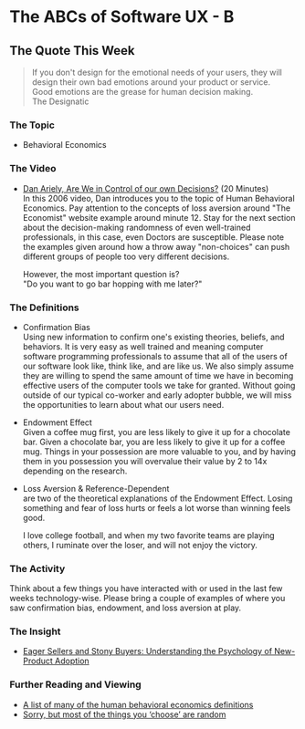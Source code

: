 # The ABCs of Software UX - B

## The Quote This Week
> If you don't design for the emotional needs of your users, they will design their own bad emotions around your product or service.  
> Good emotions are the grease for human decision making.  
> The Designatic

### The Topic
 - Behavioral Economics

### The Video
- [Dan Ariely, Are We in Control of our own Decisions?](https://www.ted.com/talks/dan_ariely_are_we_in_control_of_our_own_decisions?language=en)  (20 Minutes)   
 In this 2006 video, Dan introduces you to the topic of Human Behavioral Economics.  Pay attention to the concepts of loss aversion around "The Economist" website example around minute 12.  Stay for the next section about the decision-making randomness of even well-trained professionals, in this case, even Doctors are susceptible.  Please note the examples given around how a throw away "non-choices" can push different groups of people too very different decisions.  
 
  However, the most important question is?   
  "Do you want to go bar hopping with me later?"   

### The Definitions
 - Confirmation Bias  
   Using new information to confirm one's existing theories, beliefs, and behaviors.  It is very easy as well trained and meaning computer software programming professionals to assume that all of the users of our software look like, think like, and are like us.  We also simply assume they are willing to spend the same amount of time we have in becoming effective users of the computer tools we take for granted.  Without going outside of our typical co-worker and early adopter bubble, we will miss the opportunities to learn about what our users need.    
 - Endowment Effect  
   Given a coffee mug first, you are less likely to give it up for a chocolate bar.  Given a chocolate bar, you are less likely to give it up for a coffee mug.  Things in your possession are more valuable to you, and by having them in you possession you will overvalue their value by 2 to 14x depending on the research.
 - Loss Aversion & Reference-Dependent  
   are two of the theoretical explanations of the Endowment Effect.  Losing something and fear of loss hurts or feels a lot worse than winning feels good.  
   
   I love college football, and when my two favorite teams are playing others, I ruminate over the loser, and will not enjoy the victory.

### The Activity
Think about a few things you have interacted with or used in the last few weeks technology-wise.  Please bring a couple of examples of where you saw confirmation bias, endowment, and loss aversion at play.

### The Insight
 - [Eager Sellers and Stony Buyers: Understanding the Psychology of New-Product Adoption](https://hbr.org/2006/06/eager-sellers-and-stony-buyers-understanding-the-psychology-of-new-product-adoption)

### Further Reading and Viewing
 - [A list of many of the human behavioral economics definitions](https://www.behavioraleconomics.com/resources/mini-encyclopedia-of-be/)
 - [Sorry, but most of the things you ‘choose’ are random](https://www.fastcompany.com/90561273/sorry-but-most-of-the-things-you-choose-are-random  )